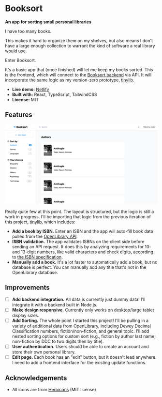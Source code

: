 # Booksort

**An app for sorting small personal libraries**

I have too many books.

This makes it hard to organize them on my shelves, but also means I don't have a large enough collection to warrant the kind of software a real library would use.

Enter Booksort.

It's a basic app that (once finished) will let me keep my books sorted. This is the frontend, which will connect to the [Booksort backend](https://github.com/stephengroe/booksort-backend) via API. It will incorporate the same logic as my version-zero prototype, [tinylib](https://github.com/stephengroe/tinylib).

- **Live demo:** [Netlify](https://curious-cuchufli-195a99.netlify.app/authors/all)
- **Built with:** React, TypeScript, TailwindCSS
- **License:** MIT

## Features

![App screenshot](screenshot.png)

Really quite few at this point. The layout is structured, but the logic is still a work in progress. I'll be importing that logic from the previous iteration of this project, [tinylib](https://github.com/stephengroe/tinylib), which includes:

* **Add a book by ISBN.** Enter an ISBN and the app will auto-fill book data pulled from the [OpenLibrary API](https://openlibrary.org/developers/api).
* **ISBN validation.** The app validates ISBNs on the client side before sending an API request. It does this by analyzing requirements for 10- and 13-digit numbers, like valid characters and check digits, according to [the ISBN specification](https://en.wikipedia.org/wiki/ISBN#Check_digits).
* **Manually add a book.** It's a lot faster to automatically add a book, but no database is perfect. You can manually add any title that's not in the OpenLibrary database.

## Improvements

- [ ] **Add backend integration.** All data is currently just dummy data! I'll integrate it with a backend built in Node.js.
- [ ] **Make design responsive.** Currently only works on desktop/large tablet display sizes.
- [ ] **Add Sorting.** The whole point I started this project! I'll be pulling in a variety of additional data from OpenLibrary, including Dewey Decimal Classification numbers, fiction/non-fiction, and general topic. I'll add nested sorting options for custom sort (e.g., fiction by author last name; non-fiction by DDC to two digits then by title).
- [ ] **User authentication.** Users should be able to create an account and store their own personal library.
- [ ] **Edit page.** Each book has an "edit" button, but it doesn't lead anywhere. I need to add a frontend interface for the existing update functions.

## Acknowledgements

* All icons are from [Heroicons](https://heroicons.com) (MIT license)
